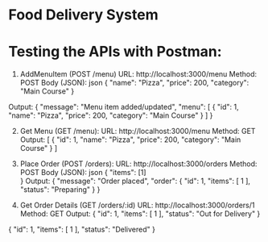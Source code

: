 # Food Delivery System

# Testing the APIs with Postman: 
1. AddMenuItem (POST /menu)
URL: http://localhost:3000/menu
Method: POST
Body (JSON):
json
{
  "name": "Pizza",
  "price": 200,
  "category": "Main Course"
}

Output:
{
    "message": "Menu item added/updated",
    "menu": [
        {
            "id": 1,
            "name": "Pizza",
            "price": 200,
            "category": "Main Course"
        }
    ]
}


2. Get Menu (GET /menu):
URL: http://localhost:3000/menu
Method: GET
Output:
[
    {
        "id": 1,
        "name": "Pizza",
        "price": 200,
        "category": "Main Course"
    }
]


3. Place Order (POST /orders):
URL: http://localhost:3000/orders
Method: POST
Body (JSON):
json
{
  "items": [1]  
}
Output:
{
    "message": "Order placed",
    "order": {
        "id": 1,
        "items": [
            1
        ],
        "status": "Preparing"
    }
}

4. Get Order Details (GET /orders/:id)
URL: http://localhost:3000/orders/1
Method: GET
Output:
{
    "id": 1,
    "items": [
        1
    ],
    "status": "Out for Delivery"
}

{
    "id": 1,
    "items": [
        1
    ],
    "status": "Delivered"
}
